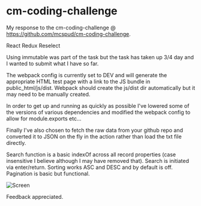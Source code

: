# cm-coding-challenge

My response to the cm-coding-challenge @ https://github.com/mcspud/cm-coding-challenge.

React
Redux
Reselect

Using immutable was part of the task but the task has taken up 3/4 day and I wanted to submit what I have so far.

The webpack config is currently set to DEV and will generate the appropriate HTML test page with a link to the JS bundle in public_html/js/dist.  Webpack should create the js/dist dir automatically but it may need to be manually created.

In order to get up and running as quickly as possible I've lowered some of the versions of various dependencies and modified the webpack config to allow for module.exports etc...

Finally I've also chosen to fetch the raw data from your github repo and converted it to JSON on the fly in the action rather than load the txt file directly.

Search function is a basic indexOf across all record properties (case insensitive I believe although I may have removed that).  Search is initiated via enter/return.  Sorting works ASC and DESC and by default is off.  Pagination is basic but functional.

![Screen](/public_html/screen.png)

Feedback appreciated.
